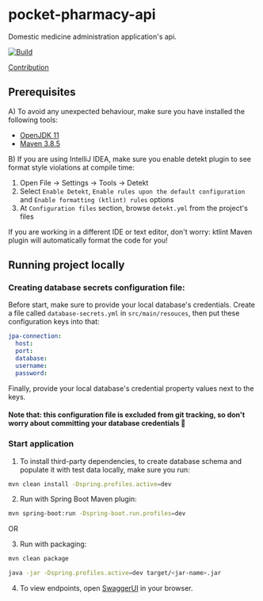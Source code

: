 # pocket-pharmacy-api

Domestic medicine administration application's api.

[![Build](https://github.com/jbence1994/pocket-pharmacy-api/actions/workflows/build.yml/badge.svg)](https://github.com/jbence1994/pocket-pharmacy-api/actions/workflows/build.yml)

[Contribution](CONTRIBUTING.md)

## Prerequisites

A) To avoid any unexpected behaviour, make sure you have installed the following tools:

- [OpenJDK 11](https://adoptium.net/temurin/releases)
- [Maven 3.8.5](https://maven.apache.org/download.cgi)

B) If you are using IntelliJ IDEA, make sure you enable detekt plugin to see format style violations at compile time:

1. Open File -> Settings -> Tools -> Detekt
2. Select `Enable Detekt`, `Enable rules upon the default configuration` and `Enable formatting (ktlint) rules` options
3. At `Configuration files` section, browse `detekt.yml` from the project's files

If you are working in a different IDE or text editor, don't worry: ktlint Maven plugin will automatically format the code for you!

## Running project locally

### Creating database secrets configuration file:

Before start, make sure to provide your local database's credentials. Create a file called `database-secrets.yml` in `src/main/resouces`, then put these configuration keys into that:

```yaml
jpa-connection:
  host: 
  port: 
  database: 
  username: 
  password: 
```

Finally, provide your local database's credential property values next to the keys.

#### Note that: this configuration file is excluded from git tracking, so don't worry about committing your database credentials :slightly_smiling_face:

### Start application

1. To install third-party dependencies, to create database schema and populate it with test data locally, make sure you run:

```bash
mvn clean install -Dspring.profiles.active=dev
```

2. Run with Spring Boot Maven plugin:

```bash
mvn spring-boot:run -Dspring-boot.run.profiles=dev
```

OR

3. Run with packaging:

```bash
mvn clean package

java -jar -Dspring.profiles.active=dev target/<jar-name>.jar
```

4. To view endpoints, open [SwaggerUI](http://localhost:8080/swagger-ui.html) in your browser.
